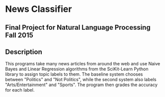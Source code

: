 # News Classifier 
## Final Project for Natural Language Processing Fall 2015

## Description

This programs take many news articles from around the web and use Naive Bayes and Linear Regression algorithms from the SciKit-Learn Python library to assign topic labels to them. The baseline system chooses between "Politics" and "Not Politics", while the second system also labels "Arts/Entertainment" and "Sports". The program then grades the accuracy for each label. 